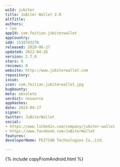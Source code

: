```yaml
---
wsId: jubiter
title: JuBiter Wallet 2.0
altTitle: 
authors:
- leo
appId: com.feitian.jubiterwallet
appCountry: 
idd: 1518743276
released: 2020-06-27
updated: 2022-04-26
version: 2.7.0
stars: 0
reviews: 0
website: http://www.jubiterwallet.com
repository: 
issue: 
icon: com.feitian.jubiterwallet.jpg
bugbounty: 
meta: obsolete
verdict: nosource
appHashes: 
date: 2024-04-17
signer: 
twitter: JuBiterWallet
social:
- https://www.linkedin.com/company/jubiter-wallet
- https://www.facebook.com/JuBiterWallet
features: 
developerName: FEITIAN Technologies Co.,Ltd.

---
```


{% include copyFromAndroid.html %}
